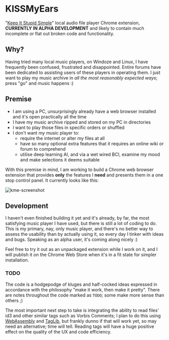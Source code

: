 # KISSMyEars

"[Keep It Stupid Simple](https://en.wikipedia.org/wiki/KISS_principle)" local audio file player Chrome extension, **CURRENTLY IN ALPHA DEVELOPMENT** and likely to contain much incomplete or flat out broken code and functionality.

## Why?
Having tried many local music players, on Windoze and Linux, I have frequently been confused, frustrated and disappointed. Entire forums have been dedicated to assisting users of these players in operating them. I just want to play my music archive in *all the most reasonably expected ways*; press "go" and music happens :)

## Premise
 * I am using a PC, unsurprisingly already have a web browser installed and it's open practically all the time
 * I have my music archive ripped and stored on my PC in directories
 * I want to play those files in specific orders or shuffled
 * I don't want my music player to:
   * require the internet or alter my files at all
   * have so many optional extra features that it requires an online wiki or forum to comprehend
   * utilise deep learning AI, and via a wet wired BCI, examine my mood and make selections it deems suitable

With this premise in mind, I am working to build a Chrome web browser extension that provides **only** the features I **need** and presents them in a one stop control panel. It currently looks like this:

![kme-screenshot](https://user-images.githubusercontent.com/3055947/124341320-654b6180-dbb3-11eb-927f-1da0fdf302b8.png)


## Development
I haven't even finished building it yet and it's already, by far, the most satisfying music player I have used, but there is still a lot of coding to do. This is my primary, nay, only music player, and there's no better way to assess the usability than by actually using it, so every day I tinker with ideas and bugs. Speaking as an alpha user, it's coming along nicely :)

Feel free to try it out as an unpackaged extension while I work on it, and I will publish it on the Chrome Web Store when it's in a fit state for simpler installation.

### TODO
The code is a hodgepodge of kluges and half-cocked ideas expressed in accordance with the philosophy "make it work, then make it pretty". There are notes throughout the code marked as `TODO`; some make more sense than others ;)

The most important next step to take is integrating the ability to read files' id3 and other similar tags such as Vorbis Comments; I plan to do this using [WebAssembly](https://developer.mozilla.org/en-US/docs/WebAssembly) and [TagLib](https://en.wikipedia.org/wiki/TagLib), but frankly dunno if that will work yet, so may need an alternative; time will tell. Reading tags will have a huge positive effect on the quality of the UX and code efficiency.
